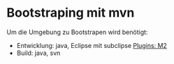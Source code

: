 # Bootstraping mit mvn #
Um die Umgebung zu Bootstrapen wird benötigt:
  * Entwicklung: java, Eclipse mit subclipse [Plugins: M2](weitere.md)
  * Build: java, svn